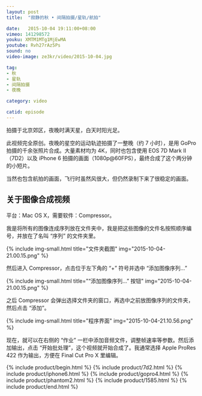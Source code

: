 ```yaml
---
layout: post
title:  "寂静的秋 • 间隔拍摄/星轨/航拍"

date:   2015-10-04 19:11:00+08:00
vimeo: 141298572
youku: XMTM1MTg1MjEwMA
youtube: Rvh27rAz5Ps
sound: no
video-image: ze3kr/video/2015-10-04.jpg

tag: 
- 秋
- 星轨
- 间隔拍摄
- 夜晚

category: video

catid: episode
---
```

拍摄于北京郊区，夜晚时满天星，白天时阳光足。

此视频完全原创。夜晚的星空的运动轨迹拍摄了一整晚（约 7 小时），是用 GoPro 拍摄的千余张照片合成。大量素材均为 4K，同时也包含使用 EOS 7D Mark II（7D2）以及 iPhone 6 拍摄的画面（1080p@60FPS），最终合成了这个两分钟的小短片。

当然也包含航拍的画面，飞行时虽然风很大，但仍然录制下来了很稳定的画面。

## 关于图像合成视频

平台：Mac OS X，需要软件：Compressor。

我是将所有的图像连成序列放在文件夹中，我是把这些图像的文件名按照顺序编号，并放在了名叫 “序列” 的文件夹里。

{% include img-small.html title="文件夹截图" img="2015-10-04-21.00.15.png" %}

然后进入 Compressor，点击位于左下角的 “+” 符号并选中 “添加图像序列…”

{% include img-small.html title="“添加图像序列…” 按钮" img="2015-10-04-21.00.15.png" %}

之后 Compressor 会弹出选择文件夹的窗口，再选中之前放图像序列的文件夹，然后点击 “添加”。

{% include img-small.html title="程序界面" img="2015-10-04-21.10.56.png" %}

现在，就可以在右侧的 “作业” 一栏中添加音频文件，调整帧速率等参数。然后添加输出，点击 “开始批处理”，这个视频就开始合成了。我通常选择 Apple ProRes 422 作为输出，方便在 Final Cut Pro X 里编辑。

{% include product/begin.html %}
{% include product/7d2.html %}
{% include product/iphone6.html %}
{% include product/gopro4.html %}
{% include product/phantom2.html %}
{% include product/1585.html %}
{% include product/end.html %}
